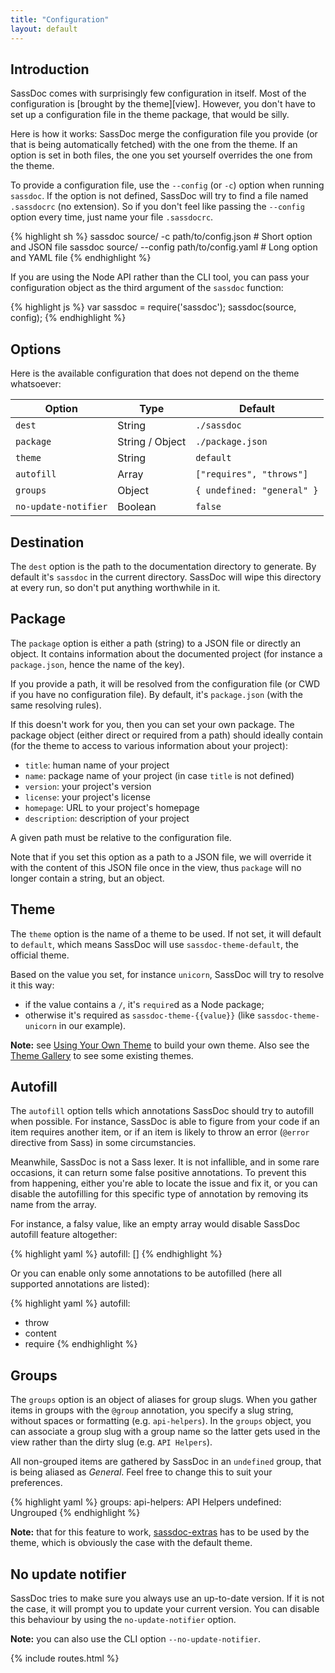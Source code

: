 ```yaml
---
title: "Configuration"
layout: default
---
```


## Introduction

SassDoc comes with surprisingly few configuration in itself. Most of the configuration is [brought by the theme][view]. However, you don't have to set up a configuration file in the theme package, that would be silly.

Here is how it works: SassDoc merge the configuration file you provide (or that is being automatically fetched) with the one from the theme. If an option is set in both files, the one you set yourself overrides the one from the theme.

To provide a configuration file, use the `--config`  (or `-c`) option when running `sassdoc`. If the option is not defined, SassDoc will try to find a file named `.sassdocrc` (no extension). So if you don't feel like passing the `--config` option every time, just name your file `.sassdocrc`.

{% highlight sh %}
sassdoc source/       -c path/to/config.json # Short option and JSON file
sassdoc source/ --config path/to/config.yaml # Long  option and YAML file
{% endhighlight %}

If you are using the Node API rather than the CLI tool, you can pass your configuration object as the third argument of the `sassdoc` function:

{% highlight js %}
var sassdoc = require('sassdoc');
sassdoc(source, config);
{% endhighlight %}

## Options

Here is the available configuration that does not depend on the theme whatsoever:

| Option               | Type            | Default                    |
|----------------------|-----------------|----------------------------|
| `dest`               | String          | `./sassdoc`                |
| `package`            | String / Object | `./package.json`           |
| `theme`              | String          | `default`                  |
| `autofill`           | Array           | `["requires", "throws"]`   |
| `groups`             | Object          | `{ undefined: "general" }` |
| `no-update-notifier` | Boolean         | `false`                    |

## Destination

The `dest` option is the path to the documentation directory to generate. By default it's `sassdoc` in the current directory.
SassDoc will wipe this directory at every run, so don't put anything worthwhile in it.

## Package

The `package` option is either a path (string) to a JSON file or directly an object.
It contains information about the documented project (for instance a `package.json`, hence the name of the key).

If you provide a path, it will be resolved from the configuration file (or CWD if you have no configuration file).
By default, it's `package.json` (with the same resolving rules).

If this doesn't work for you, then you can set your own package. The package object (either direct or required from a path) should ideally contain (for the theme to access to various information about your project):

* `title`: human name of your project
* `name`: package name of your project (in case `title` is not defined)
* `version`: your project's version
* `license`: your project's license
* `homepage`: URL to your project's homepage
* `description`: description of your project

<p class="note  note--info">
  A given path must be relative to the configuration file.
</p>

<p class="note  note--info">
  Note that if you set this option as a path to a JSON file, we will override it with the content of this JSON file once in the view, thus <code>package</code> will no longer contain a string, but an object.
</p>

## Theme

The `theme` option is the name of a theme to be used. If not set, it will default to `default`, which means SassDoc will use `sassdoc-theme-default`, the official theme.

Based on the value you set, for instance `unicorn`, SassDoc will try to resolve it this way:

* if the value contains a `/`, it's `require`d as a Node package;
* otherwise it's required as `sassdoc-theme-{{value}}` (like `sassdoc-theme-unicorn` in our example).

<p class="note  note--info">
  <strong>Note:</strong> see <a href="{{ site.data.routes.custom_theme }}">Using Your Own Theme</a> to build your own theme.
  Also see the <a href="{{ site.data.routes.theme_gallery }}">Theme Gallery</a> to see some existing themes.
</p>

## Autofill

The `autofill` option tells which annotations SassDoc should try to autofill when possible. For instance, SassDoc is able to figure from your code if an item requires another item, or if an item is likely to throw an error (`@error` directive from Sass) in some circumstancies.

Meanwhile, SassDoc is not a Sass lexer. It is not infallible, and in some rare occasions, it can return some false positive annotations. To prevent this from happening, either you're able to locate the issue and fix it, or you can disable the autofilling for this specific type of annotation by removing its name from the array.

For instance, a falsy value, like an empty array would disable SassDoc autofill feature altogether:

{% highlight yaml %}
autofill: []
{% endhighlight %}

Or you can enable only some annotations to be autofilled (here all supported annotations are listed):

{% highlight yaml %}
autofill:
  - throw
  - content
  - require
{% endhighlight %}

## Groups

The `groups` option is an object of aliases for group slugs. When you gather items in groups with the `@group` annotation, you specify a slug string, without spaces or formatting (e.g. `api-helpers`). In the `groups` object, you can associate a group slug with a group name so the latter gets used in the view rather than the dirty slug (e.g. `API Helpers`).

All non-grouped items are gathered by SassDoc in an `undefined` group, that is being aliased as *General*. Feel free to change this to suit your preferences.

{% highlight yaml %}
groups:
  api-helpers: API Helpers
  undefined: Ungrouped
{% endhighlight %}

<p class="note  note--warning"><strong>Note:</strong> that for this feature to work, <a href="{{ site.data.routes.extra_tools }}#groups-aliases">sassdoc-extras</a> has to be used by the theme, which is obviously the case with the default theme.</p>

## No update notifier

SassDoc tries to make sure you always use an up-to-date version. If it is not the case, it will prompt you to update your current version. You can disable this behaviour by using the `no-update-notifier` option.

<p class="note  note--info"><strong>Note:</strong> you can also use the CLI option <code>--no-update-notifier</code>.</p>

{% include routes.html %}

